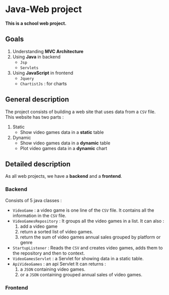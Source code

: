 # Java-Web project

**This is a school web project.**

## Goals
1. Understanding **MVC Architecture**
2. Using **Java** in backend
    * `Jsp`
    * `Servlets`
3. Using **JavaScript** in frontend
    * `Jquery`
    * `ChartistJs` : for charts
## General description

The project consists of building a web site that uses data from a `CSV` file.
This website has two parts :

1. Static 
    * Show video games data in a **static** table
2. Dynamic
    * Show video games data in a **dynamic** table
    * Plot video games data in a **dynamic** chart
    
## Detailed description

As all web projects, we have a **backend** and a **frontend**.

### Backend
Consists of 5 java classes :
* `VideoGame`            : a video game is one line of the `CSV` file. It contains all the information in the 
`CSV` file.
* `VideoGamesRepository` : It groups all the video games in a list. It can also :
    1. add a video game
    2. return a sorted list of video games. 
    3. return the sum of video games annual sales grouped by platform or genre
* `StartupListener`      : Reads the `CSV` and creates video games, adds them to the repository and then to context. 
* `VideoGamesServlet`    : a Servlet for showing data in a static table.
* `ApiVideoGames`       : an api Servlet It can returns : 
    1. a `JSON` containing video games.
    2. or a `JSON` containing grouped annual sales of video games.

### Frontend
 